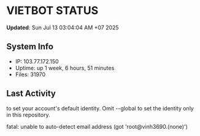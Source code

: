 # VIETBOT STATUS
**Updated**: Sun Jul 13 03:04:04 AM +07 2025

## System Info
- IP: 103.77.172.150
- Uptime: up 1 week, 6 hours, 51 minutes
- Files: 31970

## Last Activity

to set your account's default identity.
Omit --global to set the identity only in this repository.

fatal: unable to auto-detect email address (got 'root@vinh3690.(none)')
